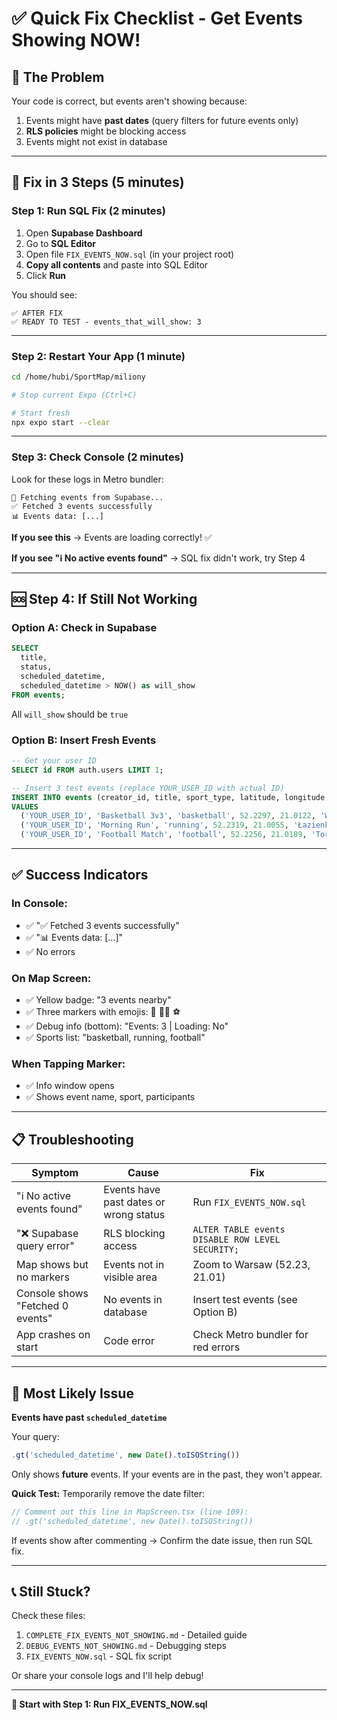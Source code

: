 # ✅ Quick Fix Checklist - Get Events Showing NOW!

## 🎯 **The Problem**

Your code is correct, but events aren't showing because:
1. Events might have **past dates** (query filters for future events only)
2. **RLS policies** might be blocking access
3. Events might not exist in database

---

## 🚀 **Fix in 3 Steps** (5 minutes)

### **Step 1: Run SQL Fix** (2 minutes)

1. Open **Supabase Dashboard**
2. Go to **SQL Editor**
3. Open file `FIX_EVENTS_NOW.sql` (in your project root)
4. **Copy all contents** and paste into SQL Editor
5. Click **Run**

You should see:
```
✅ AFTER FIX
✅ READY TO TEST - events_that_will_show: 3
```

---

### **Step 2: Restart Your App** (1 minute)

```bash
cd /home/hubi/SportMap/miliony

# Stop current Expo (Ctrl+C)

# Start fresh
npx expo start --clear
```

---

### **Step 3: Check Console** (2 minutes)

Look for these logs in Metro bundler:
```
🔄 Fetching events from Supabase...
✅ Fetched 3 events successfully
📊 Events data: [...]
```

**If you see this** → Events are loading correctly! ✅

**If you see "ℹ️ No active events found"** → SQL fix didn't work, try Step 4

---

## 🆘 **Step 4: If Still Not Working**

### **Option A: Check in Supabase**
```sql
SELECT 
  title,
  status,
  scheduled_datetime,
  scheduled_datetime > NOW() as will_show
FROM events;
```

All `will_show` should be `true`

### **Option B: Insert Fresh Events**
```sql
-- Get your user ID
SELECT id FROM auth.users LIMIT 1;

-- Insert 3 test events (replace YOUR_USER_ID with actual ID)
INSERT INTO events (creator_id, title, sport_type, latitude, longitude, place_name, scheduled_datetime, min_participants, max_participants, requires_approval, status)
VALUES 
  ('YOUR_USER_ID', 'Basketball 3v3', 'basketball', 52.2297, 21.0122, 'Warsaw Park', NOW() + INTERVAL '1 day', 1, 6, false, 'active'),
  ('YOUR_USER_ID', 'Morning Run', 'running', 52.2319, 21.0055, 'Łazienki Park', NOW() + INTERVAL '2 days', 1, 10, false, 'active'),
  ('YOUR_USER_ID', 'Football Match', 'football', 52.2256, 21.0189, 'Torwar', NOW() + INTERVAL '3 days', 1, 10, false, 'active');
```

---

## ✅ **Success Indicators**

### **In Console:**
- ✅ "✅ Fetched 3 events successfully"
- ✅ "📊 Events data: [...]"
- ✅ No errors

### **On Map Screen:**
- ✅ Yellow badge: "3 events nearby"
- ✅ Three markers with emojis: 🏀 🏃‍♂️ ⚽
- ✅ Debug info (bottom): "Events: 3 | Loading: No"
- ✅ Sports list: "basketball, running, football"

### **When Tapping Marker:**
- ✅ Info window opens
- ✅ Shows event name, sport, participants

---

## 📋 **Troubleshooting**

| Symptom | Cause | Fix |
|---------|-------|-----|
| "ℹ️ No active events found" | Events have past dates or wrong status | Run `FIX_EVENTS_NOW.sql` |
| "❌ Supabase query error" | RLS blocking access | `ALTER TABLE events DISABLE ROW LEVEL SECURITY;` |
| Map shows but no markers | Events not in visible area | Zoom to Warsaw (52.23, 21.01) |
| Console shows "Fetched 0 events" | No events in database | Insert test events (see Option B) |
| App crashes on start | Code error | Check Metro bundler for red errors |

---

## 🎯 **Most Likely Issue**

**Events have past `scheduled_datetime`**

Your query:
```typescript
.gt('scheduled_datetime', new Date().toISOString())
```

Only shows **future** events. If your events are in the past, they won't appear.

**Quick Test:** Temporarily remove the date filter:
```typescript
// Comment out this line in MapScreen.tsx (line 109):
// .gt('scheduled_datetime', new Date().toISOString())
```

If events show after commenting → Confirm the date issue, then run SQL fix.

---

## 📞 **Still Stuck?**

Check these files:
1. `COMPLETE_FIX_EVENTS_NOT_SHOWING.md` - Detailed guide
2. `DEBUG_EVENTS_NOT_SHOWING.md` - Debugging steps
3. `FIX_EVENTS_NOW.sql` - SQL fix script

Or share your console logs and I'll help debug!

---

**🚀 Start with Step 1: Run FIX_EVENTS_NOW.sql**

